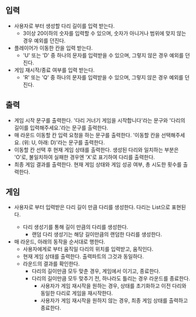 ## 입력
- 사용자로 부터 생성할 다리 길이를 입력 받는다.
  - 3이상 20이하의 숫자를 입력할 수 있으며, 숫자가 아니거나 범위에 맞지 않는 경우 예외를 던진다.
- 플레이어가 이동한 칸을 입력 받는다.
  - 'U' 또는 'D' 중 하나의 문자를 입력받을 수 있으며, 그렇지 않은 경우 예외를 던진다.
- 게임 재시작/종료 여부를 입력 받는다.
  - 'R' 또는 'Q' 중 하나의 문자를 입력받을 수 있으며, 그렇지 않은 경우 예외를 던진다.

## 출력
- 게임 시작 문구를 출력한다. '다리 거너기 게임을 시작합니다'라는 문구와 '다리의 길이를 입력해주세요.'라는 문구를 출력한다.
- 매 라운드 이동할 칸 입력 요청을 하는 문구를 출력한다. '이동할 칸을 선택해주세요. (위: U, 아래: D)'라는 문구를 출력한다.
- 이동할 칸 선택 후 현재 게임 상태를 출력한다. 생성된 다리와 일치하는 부분은 'O'로, 불일치하여 실패한 경우엔 'X'로 표기하여 다리를 출력한다.
- 최종 게임 결과를 출력한다. 현재 게임 상태와 게임 성공 여부, 총 시도한 횟수를 출력한다.

## 게임
- 사용자로 부터 입력받은 다리 길이 만큼 다리를 생성한다. 다리는 List<String>으로 표현된다.
  - 다리 생성기를 통해 길이 만큼의 다리를 생성한다.
    - 랜덤 다리 생성기는 해당 길이만큼의 랜덤한 다리를 생성한다.
- 매 라운드, 아래의 동작을 순서대로 행한다.
  - 사용자에게로 부터 움직일 다리의 위치를 입력받고, 움직인다.
  - 현재 게임 상태를 출력한다. 출력파트의 그것과 동일하다.
  - 라운드의 결과를 확인한다.
    - 다리의 길이만큼 모두 맞춘 경우, 게임에서 이기고, 종료한다.
    - 다리의 길이만큼 모두 맞추기 전, 하나라도 틀리는 경우 라운드를 종료한다.
      - 사용자가 게임 재시작을 원하는 경우, 상태를 초기화하고 이전 다리와 동일한 다리로 게임을 재시작한다.
      - 사용자가 게임 재시작을 원하지 않는 경우, 최종 게임 상태를 출력하고 종료한다.